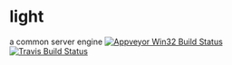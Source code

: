 # light
a common server engine
[![Appveyor Win32 Build Status](https://ci.appveyor.com/api/projects/status/github/usbuild/light?branch=master&svg=true)](https://ci.appveyor.com/project/usbuild/light)
[![Travis Build Status](https://travis-ci.org/usbuild/light.svg?branch=master)](https://travis-ci.org/usbuild/light)
